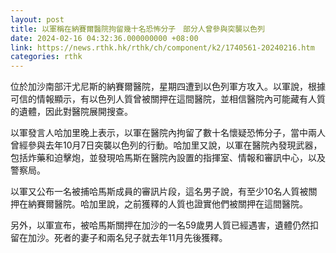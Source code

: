 ```yaml
---
layout: post
title: 以軍稱在納賽爾醫院拘留幾十名恐怖分子　部分人曾參與突襲以色列
date: 2024-02-16 04:32:36.000000000 +08:00
link: https://news.rthk.hk/rthk/ch/component/k2/1740561-20240216.htm
categories: rthk
---
```


位於加沙南部汗尤尼斯的納賽爾醫院，星期四遭到以色列軍方攻入。以軍說，根據可信的情報顯示，有以色列人質曾被關押在這間醫院，並相信醫院內可能藏有人質的遺體，因此對醫院展開搜查。

以軍發言人哈加里晚上表示，以軍在醫院內拘留了數十名懷疑恐怖分子，當中兩人曾經參與去年10月7日突襲以色列的行動。哈加里又說，以軍在醫院內發現武器，包括炸藥和迫擊炮，並發現哈馬斯在醫院內設置的指揮室、情報和審訊中心，以及警察局。

以軍又公布一名被捕哈馬斯成員的審訊片段，這名男子說，有至少10名人質被關押在納賽爾醫院。哈加里說，之前獲釋的人質也證實他們被關押在這間醫院。

另外，以軍宣布，被哈馬斯關押在加沙的一名59歲男人質已經遇害，遺體仍然扣留在加沙。死者的妻子和兩名兒子就去年11月先後獲釋。

